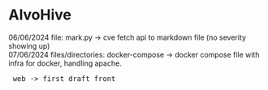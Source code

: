 # AlvoHive

06/06/2024
file: mark.py -> cve fetch api to markdown file (no severity showing up)
<br>
07/06/2024
files/directories: docker-compose -> docker compose file with infra for docker, handling apache.
<br>
<pre> web -> first draft front
<br>
